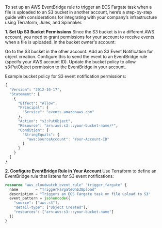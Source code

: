 To set up an AWS EventBridge rule to trigger an ECS Fargate task when a file is uploaded to an S3 bucket in another account, here’s a step-by-step guide with considerations for integrating with your company’s infrastructure using Terraform, Jules, and Spinnaker.

**1. Set Up S3 Bucket Permissions** 
Since the S3 bucket is in a different AWS account, you need to grant permissions for your account to receive events when a file is uploaded. In the bucket owner's account:

Go to the S3 bucket in the other account.
Add an S3 Event Notification for object creation. Configure this to send the event to an EventBridge rule (specify your AWS account ID).
Update the bucket policy to allow s3:PutObject permission to the EventBridge in your account.

Example bucket policy for S3 event notification permissions:
```tf
{
  "Version": "2012-10-17",
  "Statement": [
    {
      "Effect": "Allow",
      "Principal": {
        "Service": "events.amazonaws.com"
      },
      "Action": "s3:PutObject",
      "Resource": "arn:aws:s3:::your-bucket-name/*",
      "Condition": {
        "StringEquals": {
          "aws:SourceAccount": "Your-Account-ID"
        }
      }
    }
  ]
}
```

**2. Configure EventBridge Rule in Your Account**
Use Terraform to define an EventBridge rule that listens for S3 event notifications:

```tf
resource "aws_cloudwatch_event_rule" "trigger_fargate" {
  name        = "TriggerFargateOnS3Upload"
  description = "Triggers an ECS Fargate task on file upload to S3"
  event_pattern = jsonencode({
    "source": ["aws.s3"],
    "detail-type": ["Object Created"],
    "resources": ["arn:aws:s3:::your-bucket-name"]
  })
}
```
